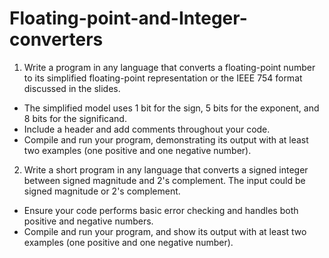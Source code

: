 # Floating-point-and-Integer-converters
  
1. Write a program in any language that converts a floating-point number to its simplified floating-point representation or the IEEE 754 format discussed in the slides.  

 - The simplified model uses 1 bit for the sign, 5 bits for the exponent, and 8 bits for the significand.  
 - Include a header and add comments throughout your code.  
 - Compile and run your program, demonstrating its output with at least two examples (one positive and one negative number).  

2. Write a short program in any language that converts a signed integer between signed magnitude and 2's complement. The input could be signed magnitude or 2's complement.  

 - Ensure your code performs basic error checking and handles both positive and negative numbers.  
 - Compile and run your program, and show its output with at least two examples (one positive and one negative number).  
